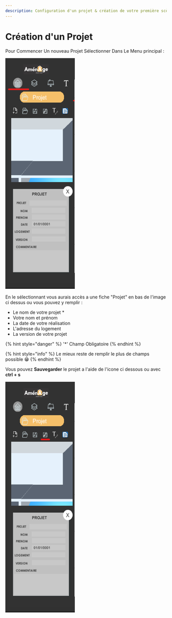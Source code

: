 ```yaml
---
description: Configuration d'un projet & création de votre première scène.
---
```


# Création d'un Projet

Pour Commencer Un nouveau Projet Sélectionner Dans Le Menu principal :

![](../.gitbook/assets/capture_menu_deroulant.png)



En le sélectionnant vous aurais accès a une fiche "Projet" en bas de l'image ci dessus ou vous pouvez y remplir :

* Le nom de votre projet \*
* Votre nom et prénom
* La date de votre réalisation
* L'adresse du logement 
* La version de votre projet 

{% hint style="danger" %}
'\*' Champ Obligatoire
{% endhint %}

{% hint style="info" %}
Le mieux reste de remplir le plus de champs possible 😁 
{% endhint %}

Vous pouvez **Sauvegarder** le projet a l'aide de l'icone ci dessous ou avec **ctrl + s** 

![](../.gitbook/assets/capture_menu_deroulant_save.png)

